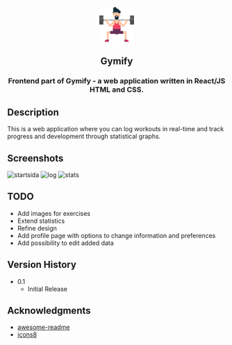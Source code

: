 <div align="center">
  <img src="src/Assets/WorkoutGuy.png" alt="Logo" width="80" height="80">
  <h2>Gymify</h2>
</div>  
  <h3 align="center">Frontend part of Gymify - a web application written in React/JS HTML and CSS.</h3>
  
  ## Description
  
  This is a web application where you can log workouts in real-time and track progress and development through statistical graphs.

  ## Screenshots
  ![startsida](https://github.com/user-attachments/assets/a8c92913-5579-411f-afc1-f61ab0245e92)
  ![log](https://github.com/user-attachments/assets/f319c236-9a55-4a11-819a-6c75898c4cfb)
  ![stats](https://github.com/user-attachments/assets/2afadbfb-5f3c-4bcd-9680-50f2f78c6b3e)

  ## TODO
  
  <ul>
    <li>Add images for exercises</li>
    <li>Extend statistics</li>
    <li>Refine design</li>
    <li>Add profile page with options to change information and preferences</li>
    <li>Add possibility to edit added data</li>
  </ul>
  
  ## Version History
  
  * 0.1
      * Initial Release
  
  ## Acknowledgments
  * [awesome-readme](https://github.com/matiassingers/awesome-readme)
  * [icons8](https://icons8.com/)

